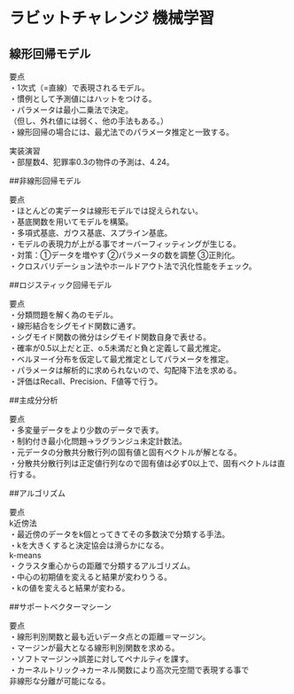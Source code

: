 # ラビットチャレンジ 機械学習  
  
## 線形回帰モデル  

要点  
・1次式（=直線）で表現されるモデル。  
・慣例として予測値にはハットをつける。  
・パラメータは最小二乗法で決定。  
（但し、外れ値には弱く、他の手法もある。）  
・線形回帰の場合には、最尤法でのパラメータ推定と一致する。  
  
実装演習  
・部屋数4、犯罪率0.3の物件の予測は、4.24。  

 ##非線形回帰モデル  
  
要点  
・ほとんどの実データは線形モデルでは捉えられない。  
・基底関数を用いてモデルを構築。  
・多項式基底、ガウス基底、スプライン基底。  
・モデルの表現力が上がる事でオーバーフィッティングが生じる。  
・対策：①データを増やす ②パラメータの数を調整 ③正則化。  
・クロスバリデーション法やホールドアウト法で汎化性能をチェック。  
  
##ロジスティック回帰モデル  
  
要点  
・分類問題を解く為のモデル。  
・線形結合をシグモイド関数に通す。  
・シグモイド関数の微分はシグモイド関数自身で表せる。  
・確率が0.5以上だと正、o.5未満だと負と定義して最尤推定。  
・ベルヌーイ分布を仮定して最尤推定としてパラメータを推定。  
・パラメータは解析的に求められないので、勾配降下法を求める。  
・評価はRecall、Precision、F値等で行う。  
  
##主成分分析  
  
要点  
・多変量データをより少数のデータで表す。  
・制約付き最小化問題→ラグランジュ未定計数法。  
・元データの分散共分散行列の固有値と固有ベクトルが解となる。  
・分散共分散行列は正定値行列なので固有値は必ず0以上で、固有ベクトルは直行する。  
  
##アルゴリズム  
  
要点  
k近傍法  
・最近傍のデータをk個とってきてその多数決で分類する手法。  
・kを大きくすると決定協会は滑らかになる。  
k-means  
・クラスタ重心からの距離で分類するアルゴリズム。  
・中心の初期値を変えると結果が変わりうる。  
・kの値を変えると結果が変わる。  
  
##サポートベクターマシーン  
  
要点  
・線形判別関数と最も近いデータ点との距離＝マージン。  
・マージンが最大となる線形判別関数を求める。  
・ソフトマージン→誤差に対してペナルティを課す。  
・カーネルトリック→カーネル関数により高次元空間で表現する事で  
非線形な分離が可能になる。  
